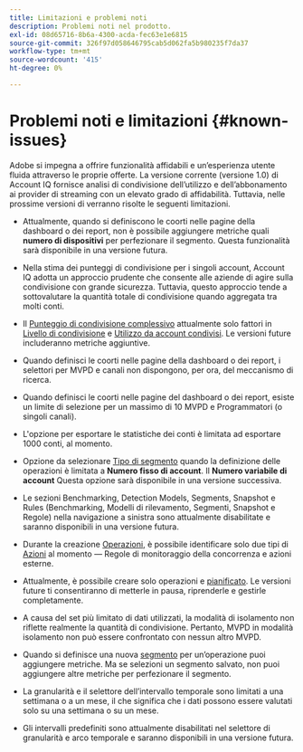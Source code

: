 ```yaml
---
title: Limitazioni e problemi noti
description: Problemi noti nel prodotto.
exl-id: 08d65716-8b6a-4300-acda-fec63e1e6815
source-git-commit: 326f97d058646795cab5d062fa5b980235f7da37
workflow-type: tm+mt
source-wordcount: '415'
ht-degree: 0%

---
```


# Problemi noti e limitazioni {#known-issues}

Adobe si impegna a offrire funzionalità affidabili e un’esperienza utente fluida attraverso le proprie offerte. La versione corrente (versione 1.0) di Account IQ fornisce analisi di condivisione dell’utilizzo e dell’abbonamento ai provider di streaming con un elevato grado di affidabilità. Tuttavia, nelle prossime versioni di verranno risolte le seguenti limitazioni.

* Attualmente, quando si definiscono le coorti nelle pagine della dashboard o dei report, non è possibile aggiungere metriche quali **numero di dispositivi** per perfezionare il segmento. Questa funzionalità sarà disponibile in una versione futura.

* Nella stima dei punteggi di condivisione per i singoli account, Account IQ adotta un approccio prudente che consente alle aziende di agire sulla condivisione con grande sicurezza. Tuttavia, questo approccio tende a sottovalutare la quantità totale di condivisione quando aggregata tra molti conti.

* Il [Punteggio di condivisione complessivo](/help/AccountIQ/dashboard.md#overall-sharing-score) attualmente solo fattori in [Livello di condivisione](/help/AccountIQ/dashboard.md#sharing-level) e [Utilizzo da account condivisi](/help/AccountIQ/dashboard.md#usage-from-shared-accounts). Le versioni future includeranno metriche aggiuntive.

* Quando definisci le coorti nelle pagine della dashboard o dei report, i selettori per MVPD e canali non dispongono, per ora, del meccanismo di ricerca.

* Quando definisci le coorti nelle pagine del dashboard o dei report, esiste un limite di selezione per un massimo di 10 MVPD e Programmatori (o singoli canali).

* L&#39;opzione per esportare le statistiche dei conti è limitata ad esportare 1000 conti, al momento.

* Opzione da selezionare [Tipo di segmento](#segment-type) quando la definizione delle operazioni è limitata a **Numero fisso di account**. Il **Numero variabile di account** Questa opzione sarà disponibile in una versione successiva.

* Le sezioni Benchmarking, Detection Models, Segments, Snapshot e Rules (Benchmarking, Modelli di rilevamento, Segmenti, Snapshot e Regole) nella navigazione a sinistra sono attualmente disabilitate e saranno disponibili in una versione futura.

* Durante la creazione [Operazioni](/help/AccountIQ/operation-affecting-user-segment.md), è possibile identificare solo due tipi di [Azioni](/help/AccountIQ/operation-affecting-user-segment.md) al momento — Regole di monitoraggio della concorrenza e azioni esterne.

* Attualmente, è possibile creare solo operazioni e [pianificato](/help/AccountIQ/operation-affecting-user-segment.md#action). Le versioni future ti consentiranno di metterle in pausa, riprenderle e gestirle completamente.

* A causa del set più limitato di dati utilizzati, la modalità di isolamento non riflette realmente la quantità di condivisione. Pertanto, MVPD in modalità isolamento non può essere confrontato con nessun altro MVPD. <!--do we need to separate out this limitation, which is from a different persona i.e. only for Programmer persona?-->

* Quando si definisce una nuova [segmento](/help/AccountIQ/segments-timeframe.md) per un’operazione puoi aggiungere metriche. Ma se selezioni un segmento salvato, non puoi aggiungere altre metriche per perfezionare il segmento.

* La granularità e il selettore dell’intervallo temporale sono limitati a una settimana o a un mese, il che significa che i dati possono essere valutati solo su una settimana o su un mese.

* Gli intervalli predefiniti sono attualmente disabilitati nel selettore di granularità e arco temporale e saranno disponibili in una versione futura.

